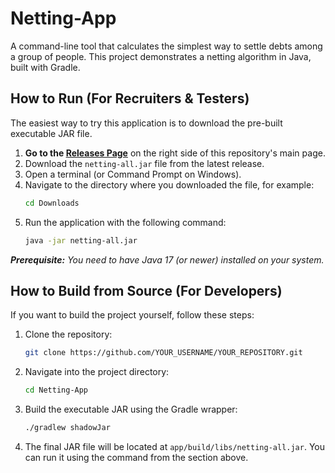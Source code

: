 # Netting-App

A command-line tool that calculates the simplest way to settle debts among a group of people. This project demonstrates a netting algorithm in Java, built with Gradle.

## How to Run (For Recruiters & Testers)

The easiest way to try this application is to download the pre-built executable JAR file.

1.  **Go to the [Releases Page](https://github.com/YOUR_USERNAME/YOUR_REPOSITORY/releases)** on the right side of this repository's main page.
2.  Download the `netting-all.jar` file from the latest release.
3.  Open a terminal (or Command Prompt on Windows).
4.  Navigate to the directory where you downloaded the file, for example:
    ```bash
    cd Downloads
    ```
5.  Run the application with the following command:
    ```bash
    java -jar netting-all.jar
    ```

_**Prerequisite:** You need to have Java 17 (or newer) installed on your system._

## How to Build from Source (For Developers)

If you want to build the project yourself, follow these steps:

1.  Clone the repository:
    ```bash
    git clone https://github.com/YOUR_USERNAME/YOUR_REPOSITORY.git
    ```
2.  Navigate into the project directory:
    ```bash
    cd Netting-App
    ```
3.  Build the executable JAR using the Gradle wrapper:
    ```bash
    ./gradlew shadowJar
    ```
4.  The final JAR file will be located at `app/build/libs/netting-all.jar`. You can run it using the command from the section above.